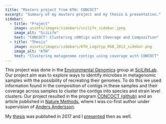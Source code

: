 ```yaml
---
title: "Masters project from KTH: CONCOCT"
excerpt: "Summary of my masters project and my thesis & presentation."
sidebar:
  - title: "Project"
    image: assets/images/sidebars/scilife_sidebar.jpeg
    image_alt: "SciLife"
    text: "CONCOCT: Clustering cONtigs with COverage and ComposiTion"
  - title: "Thesis"
    image: assets/images/sidebars/KTH_Logotyp_RGB_2013_sidebar.png
    image_alt: "KTH"
    text: "Clustering metagenome contigs using coverage with CONCOCT"
---
```


This project was done in the [Environmental Genomics][envgen] group at [SciLifeLab][scilife]. Our project aim was to explore ways to identify microbes in metagenomic samples with the possibility of recreating their genomes. To do this we used information found in the composition of contigs in these samples and their coverage across samples to cluster the contigs into species and strain level clusters. Our project resulted in the program [CONCOCT (github)][concoct-repo] and an article published in [Nature Methods][concoct-paper], where I was co-first author under supervision of [Anders Andersson][anders].

My [thesis][binni-thesis] was published in 2017 and I [presented][binni-pres] then as well.



[anders]: https://www.scilifelab.se/researchers/anders-andersson/
[scilife]: https://scilifelab.se/
[envgen]: https://envgen.github.io/
[concoct-paper]: https://www.nature.com/articles/nmeth.3103
[concoct-repo]: https://github.com/BinPro/CONCOCT
[binni-thesis]: https://urn.kb.se/resolve?urn=urn:nbn:se:kth:diva-208944
[binni-pres]: https://docs.google.com/presentation/d/12BVV0DiSyTFMAto5f_CMB1OvgxnqNUNYbLHdsr4VHts/edit?usp=sharing
